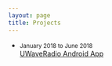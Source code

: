```yaml
---
layout: page
title: Projects
---
```


<ul id="projects" style=“list-style-type:none;” class="posts">
    <li>
    <small class="date"><time datetime="{{ post.date | date: "%b %-d, %Y" }}">January 2018 to June 2018</time></small><br/>
    <a href="https://chrisoung1.github.io/uwave-android-app">UWaveRadio Android App</a>
    </li>
</ul>




